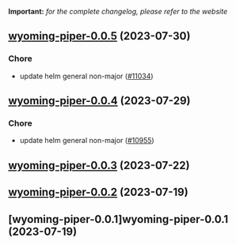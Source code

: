 **Important:**
*for the complete changelog, please refer to the website*




## [wyoming-piper-0.0.5](https://github.com/truecharts/charts/compare/wyoming-piper-0.0.4...wyoming-piper-0.0.5) (2023-07-30)

### Chore

- update helm general non-major ([#11034](https://github.com/truecharts/charts/issues/11034))
  
  


## [wyoming-piper-0.0.4](https://github.com/truecharts/charts/compare/wyoming-piper-0.0.3...wyoming-piper-0.0.4) (2023-07-29)

### Chore

- update helm general non-major ([#10955](https://github.com/truecharts/charts/issues/10955))
  
  


## [wyoming-piper-0.0.3](https://github.com/truecharts/charts/compare/wyoming-piper-0.0.2...wyoming-piper-0.0.3) (2023-07-22)




## [wyoming-piper-0.0.2](https://github.com/truecharts/charts/compare/wyoming-piper-0.0.1...wyoming-piper-0.0.2) (2023-07-19)




## [wyoming-piper-0.0.1]wyoming-piper-0.0.1 (2023-07-19)

